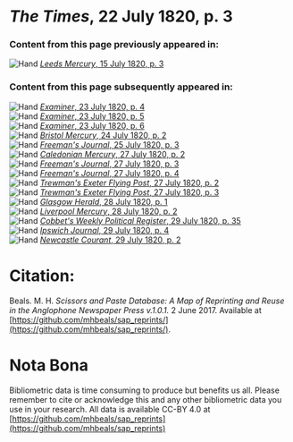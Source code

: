 # *The Times*, 22 July 1820, p. 3  
  
### Content from this page previously appeared in:  
![Hand](http://scissorsandpaste.net/wp-content/uploads/2017/06/smallhandpointer.png) [*Leeds Mercury*, 15 July 1820, p. 3](https://mhbeals.github.io/sap_html/Leeds-Mercury/Leeds-Mercury-15-July-1820-p-3)  
  
### Content from this page subsequently appeared in:  
![Hand](http://scissorsandpaste.net/wp-content/uploads/2017/06/smallhandpointer.png) [*Examiner*, 23 July 1820, p. 4](https://mhbeals.github.io/sap_html/Examiner/Examiner-23-July-1820-p-4)  
![Hand](http://scissorsandpaste.net/wp-content/uploads/2017/06/smallhandpointer.png) [*Examiner*, 23 July 1820, p. 5](https://mhbeals.github.io/sap_html/Examiner/Examiner-23-July-1820-p-5)  
![Hand](http://scissorsandpaste.net/wp-content/uploads/2017/06/smallhandpointer.png) [*Examiner*, 23 July 1820, p. 6](https://mhbeals.github.io/sap_html/Examiner/Examiner-23-July-1820-p-6)  
![Hand](http://scissorsandpaste.net/wp-content/uploads/2017/06/smallhandpointer.png) [*Bristol Mercury*, 24 July 1820, p. 2](https://mhbeals.github.io/sap_html/Bristol-Mercury/Bristol-Mercury-24-July-1820-p-2)  
![Hand](http://scissorsandpaste.net/wp-content/uploads/2017/06/smallhandpointer.png) [*Freeman's Journal*, 25 July 1820, p. 3](https://mhbeals.github.io/sap_html/Freeman's-Journal/Freeman's-Journal-25-July-1820-p-3)  
![Hand](http://scissorsandpaste.net/wp-content/uploads/2017/06/smallhandpointer.png) [*Caledonian Mercury*, 27 July 1820, p. 2](https://mhbeals.github.io/sap_html/Caledonian-Mercury/Caledonian-Mercury-27-July-1820-p-2)  
![Hand](http://scissorsandpaste.net/wp-content/uploads/2017/06/smallhandpointer.png) [*Freeman's Journal*, 27 July 1820, p. 3](https://mhbeals.github.io/sap_html/Freeman's-Journal/Freeman's-Journal-27-July-1820-p-3)  
![Hand](http://scissorsandpaste.net/wp-content/uploads/2017/06/smallhandpointer.png) [*Freeman's Journal*, 27 July 1820, p. 4](https://mhbeals.github.io/sap_html/Freeman's-Journal/Freeman's-Journal-27-July-1820-p-4)  
![Hand](http://scissorsandpaste.net/wp-content/uploads/2017/06/smallhandpointer.png) [*Trewman's Exeter Flying Post*, 27 July 1820, p. 2](https://mhbeals.github.io/sap_html/Trewman's-Exeter-Flying-Post/Trewman's-Exeter-Flying-Post-27-July-1820-p-2)  
![Hand](http://scissorsandpaste.net/wp-content/uploads/2017/06/smallhandpointer.png) [*Trewman's Exeter Flying Post*, 27 July 1820, p. 3](https://mhbeals.github.io/sap_html/Trewman's-Exeter-Flying-Post/Trewman's-Exeter-Flying-Post-27-July-1820-p-3)  
![Hand](http://scissorsandpaste.net/wp-content/uploads/2017/06/smallhandpointer.png) [*Glasgow Herald*, 28 July 1820, p. 1](https://mhbeals.github.io/sap_html/Glasgow-Herald/Glasgow-Herald-28-July-1820-p-1)  
![Hand](http://scissorsandpaste.net/wp-content/uploads/2017/06/smallhandpointer.png) [*Liverpool Mercury*, 28 July 1820, p. 2](https://mhbeals.github.io/sap_html/Liverpool-Mercury/Liverpool-Mercury-28-July-1820-p-2)  
![Hand](http://scissorsandpaste.net/wp-content/uploads/2017/06/smallhandpointer.png) [*Cobbet's Weekly Political Register*, 29 July 1820, p. 35](https://mhbeals.github.io/sap_html/Cobbet's-Weekly-Political-Register/Cobbet's-Weekly-Political-Register-29-July-1820-p-35)  
![Hand](http://scissorsandpaste.net/wp-content/uploads/2017/06/smallhandpointer.png) [*Ipswich Journal*, 29 July 1820, p. 4](https://mhbeals.github.io/sap_html/Ipswich-Journal/Ipswich-Journal-29-July-1820-p-4)  
![Hand](http://scissorsandpaste.net/wp-content/uploads/2017/06/smallhandpointer.png) [*Newcastle Courant*, 29 July 1820, p. 2](https://mhbeals.github.io/sap_html/Newcastle-Courant/Newcastle-Courant-29-July-1820-p-2)  


# Citation: 

Beals. M. H. *Scissors and Paste Database: A Map of Reprinting and Reuse in the Anglophone Newspaper Press v.1.0.1.* 2 June 2017. Available at [https://github.com/mhbeals/sap_reprints/](https://github.com/mhbeals/sap_reprints/). 

# Nota Bona

Bibliometric data is time consuming to produce but benefits us all. Please remember to cite or acknowledge this and any other bibliometric data you use in your research. All data is available CC-BY 4.0 at [https://github.com/mhbeals/sap_reprints](https://github.com/mhbeals/sap_reprints)